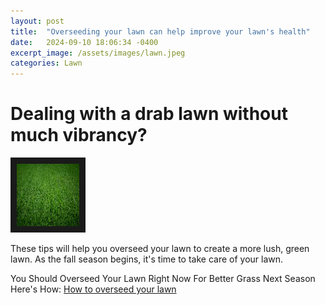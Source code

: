 ```yaml
---
layout: post
title:  "Overseeding your lawn can help improve your lawn's health"
date:   2024-09-10 18:06:34 -0400
excerpt_image: /assets/images/lawn.jpeg
categories: Lawn
---
```


# Dealing with a drab lawn without much vibrancy?

<img src="/assets/images/lawn.jpeg" width="100" height="100" border="10"/>

These tips will help you overseed your lawn to create a more lush, green lawn.
As the fall season begins, it's time to take care of your lawn.

You Should Overseed Your Lawn Right Now For Better Grass Next Season
    Here's How: [How to overseed your lawn](https://search.app/SwZTmqq7bw9NssMk7)